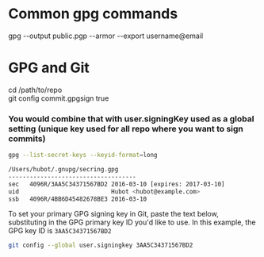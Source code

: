 # Common gpg commands

gpg --output public.pgp --armor --export username@email


# GPG and Git

cd /path/to/repo  
git config commit.gpgsign true   

### You would combine that with user.signingKey used as a global setting (unique key used for all repo where you want to sign commits)

```bash
gpg --list-secret-keys --keyid-format=long

/Users/hubot/.gnupg/secring.gpg
------------------------------------
sec   4096R/3AA5C34371567BD2 2016-03-10 [expires: 2017-03-10]
uid                          Hubot <hubot@example.com>
ssb   4096R/4BB6D45482678BE3 2016-03-10


```
To set your primary GPG signing key in Git, paste the text below, substituting in the GPG primary key ID you'd like to use. In this example, the GPG key ID is `3AA5C34371567BD2`
```bash
git config --global user.signingkey 3AA5C34371567BD2
                                        
```

